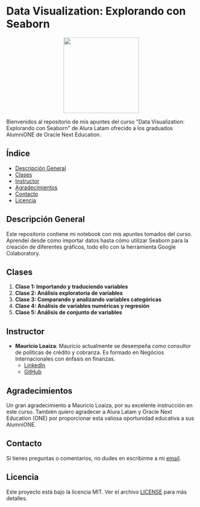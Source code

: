 # Data Visualization: Explorando con Seaborn

<p align="center">
  <img src="https://www.aluracursos.com/assets/img/imersoes/alura-latam-logo.1686744883.png" width="200">
</p>

Bienvenidos al repositorio de mis apuntes del curso "Data Visualization: Explorando con Seaborn" de Alura Latam ofrecido a los graduados AlumniONE de Oracle Next Education.

## Índice

- [Descripción General](#descripción-general)
- [Clases](#clases)
- [Instructor](#instructor)
- [Agradecimientos](#agradecimientos)
- [Contacto](#contacto)
- [Licencia](#licencia)

## Descripción General

Este repositorio contiene mi notebook con mis apuntes tomados del curso. Aprendeí desde cómo importar datos hasta cómo utilizar Seaborn para la creación de diferentes gráficos, todo ello con la herramienta Google Colaboratory.

## Clases

1. **Clase 1: Importando y traduciendo variables**
2. **Clase 2: Análisis exploratoria de variables**
3. **Clase 3: Comparando y analizando variables categóricas**
4. **Clase 4: Análisis de variables numéricas y regresión**
5. **Clase 5: Análisis de conjunto de variables**

## Instructor

- **Mauricio Loaiza**: Mauricio actualmente se desempeña como consultor de políticas de crédito y cobranza. Es formado en Negócios Internacionales con énfasis en finanzas.
    - [LinkedIn](https://www.linkedin.com/in/mauricioloaiza/)
    - [GitHub](https://github.com/mao14)

## Agradecimientos

Un gran agradecimiento a Mauricio Loaiza, por su excelente instrucción en este curso. También quiero agradecer a Alura Latam y Oracle Next Education (ONE) por proporcionar esta valiosa oportunidad educativa a sus AlumniONE.

## Contacto

Si tienes preguntas o comentarios, no dudes en escribirme a mi [email](mailto:contact@thayrov.com).

## Licencia

Este proyecto está bajo la licencia MIT. Ver el archivo [LICENSE](LICENSE) para más detalles.
